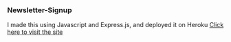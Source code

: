 ### Newsletter-Signup

I made this using Javascript and Express.js, and deployed it on Heroku
[Click here to visit the site](https://pacific-plains-97416.herokuapp.com)
